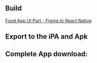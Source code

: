 ## Build
[Food App UI Part - Figma to React Native](https://github.com/GlennOu66304/Restaurant-App/blob/master/README2.md) 

## Export to the iPA and Apk   

## Complete App download:  
